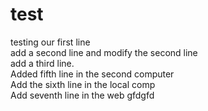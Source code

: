 # test
testing
our first line   
add a second line and modify the second line  
add a third line.  
Added fifth line in the second computer   
Add the sixth line in the local comp   
Add seventh line in the web
gfdgfd